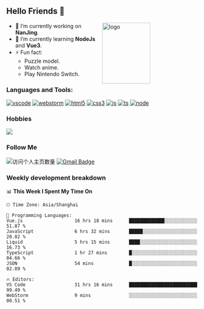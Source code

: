 ## Hello Friends 👋

<img src="https://github-readme-stats.vercel.app/api?username=Eugeniocode&show_icons=true&theme=vue" alt="logo" height="160" align="right" width="50%" />

- 🔭 I’m currently working on **NanJing**.
- 🌱 I’m currently learning **NodeJs** and **Vue3**.
- ⚡ Fun fact: 
  - Puzzle model.
  - Watch anime.
  - Play Nintendo Switch.



### Languages and Tools:

[![vscode](https://img.shields.io/badge/Visual%20Studio%20Code-blue?style=flat-square&logo=visualstudiocode&logoColor=ffffff)]()
[![webstorm](https://img.shields.io/badge/webstorm-528DD7?style=flat-square&logo=webstorm&logoColor=#ffffff)]()
[![html5](https://img.shields.io/badge/-HTML5-F16528?style=flat-square&logo=html5&logoColor=ffffff)]()
[![css3](https://img.shields.io/badge/-CSS3-3699D5?style=flat-square&logo=css3&logoColor=ffffff)]()
[![js](https://img.shields.io/badge/-Javascript-F0DA50?style=flat-square&logo=javascript&logoColor=ffffff)]()
[![ts](https://img.shields.io/badge/-Typescript-083061?style=flat-square&logo=typescript&logoColor=ffffff)]()
[![node](https://img.shields.io/badge/-Node.js-80BD00?style=flat-square&logo=nodedotjs&logoColor=ffffff)]()


### Hobbies

![](https://img.shields.io/badge/-Nintendo%20Switch-e60012?style=flat-square&logo=nintendo%20switch&logoColor=ffffff)

### Follow Me
![访问个人主页数量](https://komarev.com/ghpvc/?username=Eugeniocode&color=blue)
[![Gmail Badge](https://img.shields.io/badge/mail-eugeniocode@yeah.net-blue?style=flat&logo=Gmail&logoColor=white&link=mailto:eugeniocode@yeah.net)](mailto:eugeniocode@yeah.net)


### Weekly development breakdown
<!--START_SECTION:waka-->
📊 **This Week I Spent My Time On** 

```text
🕑︎ Time Zone: Asia/Shanghai

💬 Programming Languages: 
Vue.js                   16 hrs 18 mins      █████████████░░░░░░░░░░░░   51.87 % 
JavaScript               6 hrs 32 mins       █████░░░░░░░░░░░░░░░░░░░░   20.82 % 
Liquid                   5 hrs 15 mins       ████░░░░░░░░░░░░░░░░░░░░░   16.73 % 
TypeScript               1 hr 27 mins        █░░░░░░░░░░░░░░░░░░░░░░░░   04.66 % 
JSON                     54 mins             █░░░░░░░░░░░░░░░░░░░░░░░░   02.89 % 

🔥 Editors: 
VS Code                  31 hrs 16 mins      █████████████████████████   99.49 % 
WebStorm                 9 mins              ░░░░░░░░░░░░░░░░░░░░░░░░░   00.51 % 
```


<!--END_SECTION:waka-->

